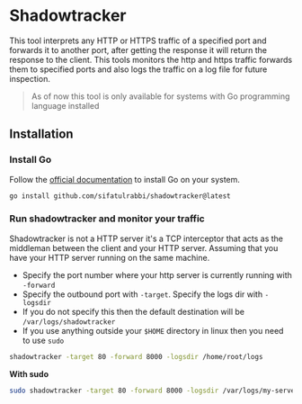 # Shadowtracker

This tool interprets any HTTP or HTTPS traffic of a specified port and forwards it to another port, after getting the response it will return the response to the client. This tools monitors the http and https traffic forwards them to specified ports and also logs the traffic on a log file for future inspection.

> As of now this tool is only available for systems with Go programming language installed

## Installation

### Install Go

Follow the [official documentation](https://go.dev/doc/install) to install Go on your system.

```bash
go install github.com/sifatulrabbi/shadowtracker@latest
```

### Run shadowtracker and monitor your traffic

Shadowtracker is not a HTTP server it's a TCP interceptor that acts as the middleman between the client and your HTTP server. Assuming that you have your HTTP server running on the same machine.

- Specify the port number where your http server is currently running with `-forward`
- Specify the outbound port with `-target`. Specify the logs dir with `-logsdir`
- If you do not specify this then the default destination will be `/var/logs/shadowtracker`
- If you use anything outside your `$HOME` directory in linux then you need to use `sudo`

```bash
shadowtracker -target 80 -forward 8000 -logsdir /home/root/logs
```

**With sudo**

```bash
sudo shadowtracker -target 80 -forward 8000 -logsdir /var/logs/my-server
```
